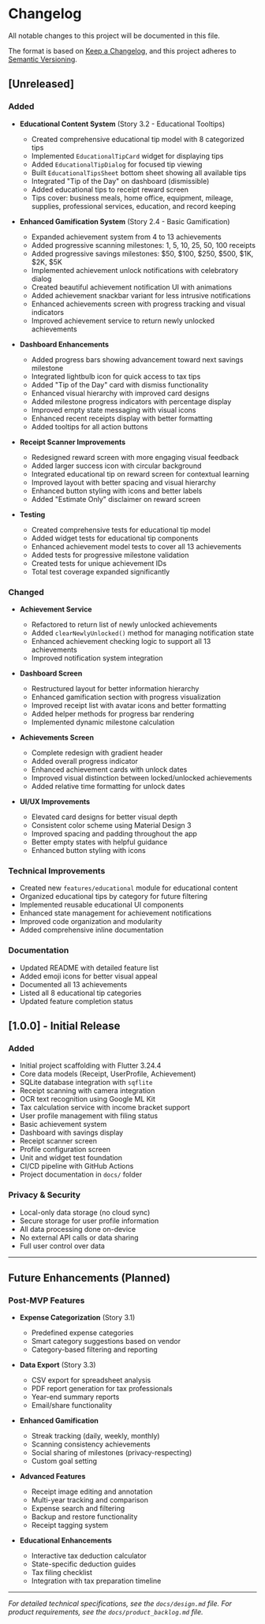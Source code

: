 # Changelog

All notable changes to this project will be documented in this file.

The format is based on [Keep a Changelog](https://keepachangelog.com/en/1.0.0/),
and this project adheres to [Semantic Versioning](https://semver.org/spec/v2.0.0.html).

## [Unreleased]

### Added
- **Educational Content System** (Story 3.2 - Educational Tooltips)
  - Created comprehensive educational tip model with 8 categorized tips
  - Implemented `EducationalTipCard` widget for displaying tips
  - Added `EducationalTipDialog` for focused tip viewing
  - Built `EducationalTipsSheet` bottom sheet showing all available tips
  - Integrated "Tip of the Day" on dashboard (dismissible)
  - Added educational tips to receipt reward screen
  - Tips cover: business meals, home office, equipment, mileage, supplies, professional services, education, and record keeping

- **Enhanced Gamification System** (Story 2.4 - Basic Gamification)
  - Expanded achievement system from 4 to 13 achievements
  - Added progressive scanning milestones: 1, 5, 10, 25, 50, 100 receipts
  - Added progressive savings milestones: $50, $100, $250, $500, $1K, $2K, $5K
  - Implemented achievement unlock notifications with celebratory dialog
  - Created beautiful achievement notification UI with animations
  - Added achievement snackbar variant for less intrusive notifications
  - Enhanced achievements screen with progress tracking and visual indicators
  - Improved achievement service to return newly unlocked achievements

- **Dashboard Enhancements**
  - Added progress bars showing advancement toward next savings milestone
  - Integrated lightbulb icon for quick access to tax tips
  - Added "Tip of the Day" card with dismiss functionality
  - Enhanced visual hierarchy with improved card designs
  - Added milestone progress indicators with percentage display
  - Improved empty state messaging with visual icons
  - Enhanced recent receipts display with better formatting
  - Added tooltips for all action buttons

- **Receipt Scanner Improvements**
  - Redesigned reward screen with more engaging visual feedback
  - Added larger success icon with circular background
  - Integrated educational tip on reward screen for contextual learning
  - Improved layout with better spacing and visual hierarchy
  - Enhanced button styling with icons and better labels
  - Added "Estimate Only" disclaimer on reward screen

- **Testing**
  - Created comprehensive tests for educational tip model
  - Added widget tests for educational tip components
  - Enhanced achievement model tests to cover all 13 achievements
  - Added tests for progressive milestone validation
  - Created tests for unique achievement IDs
  - Total test coverage expanded significantly

### Changed
- **Achievement Service**
  - Refactored to return list of newly unlocked achievements
  - Added `clearNewlyUnlocked()` method for managing notification state
  - Enhanced achievement checking logic to support all 13 achievements
  - Improved notification system integration

- **Dashboard Screen**
  - Restructured layout for better information hierarchy
  - Enhanced gamification section with progress visualization
  - Improved receipt list with avatar icons and better formatting
  - Added helper methods for progress bar rendering
  - Implemented dynamic milestone calculation

- **Achievements Screen**
  - Complete redesign with gradient header
  - Added overall progress indicator
  - Enhanced achievement cards with unlock dates
  - Improved visual distinction between locked/unlocked achievements
  - Added relative time formatting for unlock dates

- **UI/UX Improvements**
  - Elevated card designs for better visual depth
  - Consistent color scheme using Material Design 3
  - Improved spacing and padding throughout the app
  - Better empty states with helpful guidance
  - Enhanced button styling with icons

### Technical Improvements
- Created new `features/educational` module for educational content
- Organized educational tips by category for future filtering
- Implemented reusable educational UI components
- Enhanced state management for achievement notifications
- Improved code organization and modularity
- Added comprehensive inline documentation

### Documentation
- Updated README with detailed feature list
- Added emoji icons for better visual appeal
- Documented all 13 achievements
- Listed all 8 educational tip categories
- Updated feature completion status

## [1.0.0] - Initial Release

### Added
- Initial project scaffolding with Flutter 3.24.4
- Core data models (Receipt, UserProfile, Achievement)
- SQLite database integration with `sqflite`
- Receipt scanning with camera integration
- OCR text recognition using Google ML Kit
- Tax calculation service with income bracket support
- User profile management with filing status
- Basic achievement system
- Dashboard with savings display
- Receipt scanner screen
- Profile configuration screen
- Unit and widget test foundation
- CI/CD pipeline with GitHub Actions
- Project documentation in `docs/` folder

### Privacy & Security
- Local-only data storage (no cloud sync)
- Secure storage for user profile information
- All data processing done on-device
- No external API calls or data sharing
- Full user control over data

---

## Future Enhancements (Planned)

### Post-MVP Features
- **Expense Categorization** (Story 3.1)
  - Predefined expense categories
  - Smart category suggestions based on vendor
  - Category-based filtering and reporting

- **Data Export** (Story 3.3)
  - CSV export for spreadsheet analysis
  - PDF report generation for tax professionals
  - Year-end summary reports
  - Email/share functionality

- **Enhanced Gamification**
  - Streak tracking (daily, weekly, monthly)
  - Scanning consistency achievements
  - Social sharing of milestones (privacy-respecting)
  - Custom goal setting

- **Advanced Features**
  - Receipt image editing and annotation
  - Multi-year tracking and comparison
  - Expense search and filtering
  - Backup and restore functionality
  - Receipt tagging system

- **Educational Enhancements**
  - Interactive tax deduction calculator
  - State-specific deduction guides
  - Tax filing checklist
  - Integration with tax preparation timeline

---

*For detailed technical specifications, see the `docs/design.md` file.*
*For product requirements, see the `docs/product_backlog.md` file.*

